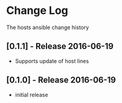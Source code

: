 # Change Log
The hosts ansible change history

## [0.1.1] - Release 2016-06-19

* Supports update of host lines


## [0.1.0] - Release 2016-06-19

* initial release
